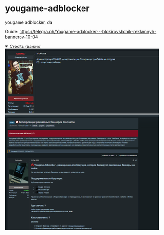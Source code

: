 # yougame-adblocker
yougame adblocker, da

Guide: https://telegra.ph/Yougame-adblocker---blokirovshchik-reklamnyh-bannerov-10-04
<details open>
<summary>Credits (важно)</summary>
<img src="message.png">   
<img src="thread.png">   
</details>
